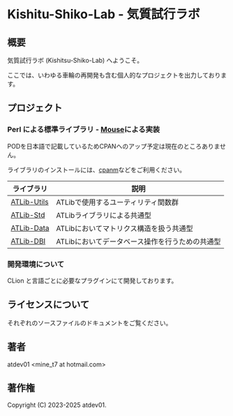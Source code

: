 # Kishitu-Shiko-Lab - 気質試行ラボ

## 概要

気質試行ラボ (Kishitsu-Shiko-Lab) へようこそ。

ここでは、いわゆる車輪の再開発も含む個人的なプロジェクトを出力しております。

## プロジェクト

### Perl による標準ライブラリ - [Mouse](https://metacpan.org/pod/Mouse)による実装

PODを日本語で記載しているためCPANへのアップ予定は現在のところありません。

ライブラリのインストールには、[cpanm](https://metacpan.org/pod/App::cpanminus)などをご利用ください。

| ライブラリ                                                            | 説明                         |
|------------------------------------------------------------------|----------------------------|
| [ATLib-Utils](https://github.com/Kishitsu-Shiko-Lab/ATLib-Utils) | ATLibで使用するユーティリティ関数群       |
| [ATLib-Std](https://github.com/Kishitsu-Shiko-Lab/ATLib-Std)     | ATLibライブラリによる共通型           |
| [ATLib-Data](https://github.com/Kishitsu-Shiko-Lab/ATLib-Data)   | ATLibにおいてマトリクス構造を扱う共通型     |
| [ATLib-DBI](https://github.com/Kishitsu-Shiko-Lab/ATLib-DBI) | ATLibにおいてデータベース操作を行うための共通型 | 

### 開発環境について

CLion と言語ごとに必要なプラグインにて開発しております。

## ライセンスについて

それぞれのソースファイルのドキュメントをご覧ください。

## 著者

atdev01 <mine_t7 at hotmail.com>

## 著作権

Copyright (C) 2023-2025 atdev01.